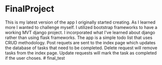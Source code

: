 # FinalProject
This is my latest version of the app I originally started creating. 
As I learned more I wanted to challenge myself.
I utilized bootstrap frameworks to have a working MVT django project.
I incorporated what I've learned about django rather than using flask frameworks. 
The app is a simple todo list that uses CRUD methodology.
Post requets are sent to the index page which updates the database of tasks that need to be completed. 
Delete request will remove tasks from the index page.
Update requests will mark the task as completed if the user choses. # final_test
